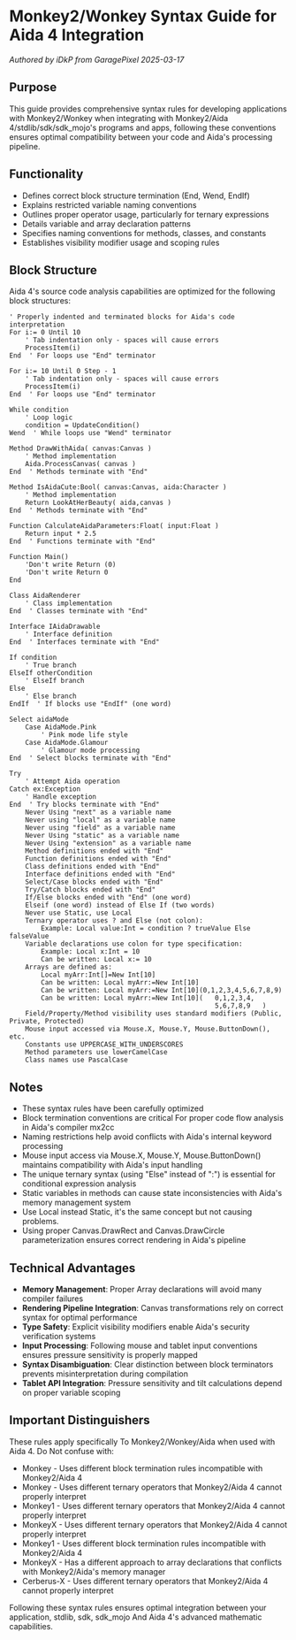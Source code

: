 # Monkey2/Wonkey Syntax Guide for Aida 4 Integration
*Authored by iDkP from GaragePixel*
*2025-03-17*

## Purpose

This guide provides comprehensive syntax rules for developing applications with Monkey2/Wonkey when integrating with Monkey2/Aida 4/stdlib/sdk/sdk_mojo's programs and apps, following these conventions ensures optimal compatibility between your code and Aida's processing pipeline.

## Functionality

- Defines correct block structure termination (End, Wend, EndIf)
- Explains restricted variable naming conventions
- Outlines proper operator usage, particularly for ternary expressions
- Details variable and array declaration patterns
- Specifies naming conventions for methods, classes, and constants
- Establishes visibility modifier usage and scoping rules

## Block Structure

Aida 4's source code analysis capabilities are optimized for the following block structures:

```monkey2
' Properly indented and terminated blocks for Aida's code interpretation
For i:= 0 Until 10
	' Tab indentation only - spaces will cause errors
	ProcessItem(i)
End  ' For loops use "End" terminator

For i:= 10 Until 0 Step - 1
	' Tab indentation only - spaces will cause errors
	ProcessItem(i)
End  ' For loops use "End" terminator

While condition
	' Loop logic
	condition = UpdateCondition()
Wend  ' While loops use "Wend" terminator

Method DrawWithAida( canvas:Canvas )
	' Method implementation
	Aida.ProcessCanvas( canvas )
End  ' Methods terminate with "End"

Method IsAidaCute:Bool( canvas:Canvas, aida:Character )
	' Method implementation
	Return LookAtHerBeauty( aida,canvas )
End  ' Methods terminate with "End"

Function CalculateAidaParameters:Float( input:Float )
	Return input * 2.5
End  ' Functions terminate with "End"

Function Main()
	'Don't write Return (0)
	'Don't write Return 0
End 

Class AidaRenderer
	' Class implementation
End  ' Classes terminate with "End"

Interface IAidaDrawable
	' Interface definition
End  ' Interfaces terminate with "End"

If condition
	' True branch
ElseIf otherCondition
	' ElseIf branch
Else
	' Else branch
EndIf  ' If blocks use "EndIf" (one word)

Select aidaMode
	Case AidaMode.Pink
		' Pink mode life style
	Case AidaMode.Glamour
		' Glamour mode processing
End  ' Select blocks terminate with "End"

Try
	' Attempt Aida operation
Catch ex:Exception
	' Handle exception
End  ' Try blocks terminate with "End"
    Never Using "next" as a variable name
    Never using "local" as a variable name
    Never using "field" as a variable name
    Never Using "static" as a variable name
    Never Using "extension" as a variable name    
    Method definitions ended with "End"
    Function definitions ended with "End"
    Class definitions ended with "End"
    Interface definitions ended with "End"    
    Select/Case blocks ended with "End"
    Try/Catch blocks ended with "End"
    If/Else blocks ended with "End" (one word)
    Elseif (one word) instead of Else If (two words)
    Never use Static, use Local
    Ternary operator uses ? and Else (not colon):
        Example: Local value:Int = condition ? trueValue Else falseValue
    Variable declarations use colon for type specification:
        Example: Local x:Int = 10
        Can be written: Local x:= 10
    Arrays are defined as:
        Local myArr:Int[]=New Int[10]
        Can be written: Local myArr:=New Int[10]
        Can be written: Local myArr:=New Int[10](0,1,2,3,4,5,6,7,8,9)
        Can be written: Local myArr:=New Int[10](	0,1,2,3,4,
        											5,6,7,8,9	)
    Field/Property/Method visibility uses standard modifiers (Public, Private, Protected)
    Mouse input accessed via Mouse.X, Mouse.Y, Mouse.ButtonDown(), etc.
    Constants use UPPERCASE_WITH_UNDERSCORES
    Method parameters use lowerCamelCase
    Class names use PascalCase
```
## Notes

- These syntax rules have been carefully optimized
- Block termination conventions are critical For proper code flow analysis in Aida's compiler mx2cc
- Naming restrictions help avoid conflicts with Aida's internal keyword processing
- Mouse input access via Mouse.X, Mouse.Y, Mouse.ButtonDown() maintains compatibility with Aida's input handling
- The unique ternary syntax (using "Else" instead of ":") is essential for conditional expression analysis
- Static variables in methods can cause state inconsistencies with Aida's memory management system
- Use Local instead Static, it's the same concept but not causing problems.
- Using proper Canvas.DrawRect and Canvas.DrawCircle parameterization ensures correct rendering in Aida's pipeline

## Technical Advantages

- **Memory Management**: Proper Array declarations will avoid many compiler failures
- **Rendering Pipeline Integration**: Canvas transformations rely on correct syntax for optimal performance
- **Type Safety**: Explicit visibility modifiers enable Aida's security verification systems
- **Input Processing**: Following mouse and tablet input conventions ensures pressure sensitivity is properly mapped
- **Syntax Disambiguation**: Clear distinction between block terminators prevents misinterpretation during compilation
- **Tablet API Integration**: Pressure sensitivity and tilt calculations depend on proper variable scoping

## Important Distinguishers

These rules apply specifically To Monkey2/Wonkey/Aida when used with Aida 4. Do Not confuse with:

* Monkey - Uses different block termination rules incompatible with Monkey2/Aida 4
* Monkey - Uses different ternary operators that Monkey2/Aida 4 cannot properly interpret
* Monkey1 - Uses different ternary operators that Monkey2/Aida 4 cannot properly interpret
* MonkeyX - Uses different ternary operators that Monkey2/Aida 4 cannot properly interpret
* Monkey1 - Uses different block termination rules incompatible with Monkey2/Aida 4
* MonkeyX - Has a different approach to array declarations that conflicts with Monkey2/Aida's memory manager
* Cerberus-X - Uses different ternary operators that Monkey2/Aida 4 cannot properly interpret

Following these syntax rules ensures optimal integration between your application, stdlib, sdk, sdk_mojo And Aida 4's advanced mathematic capabilities.
